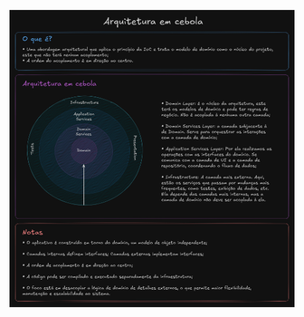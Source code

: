 ![Arquitetura em Cebola](https://github.com/matheusfladislau/POO-Essentials/blob/main/arquitetura_cebola/excalidraw/arquitetura_em_cebola.excalidraw.png)
